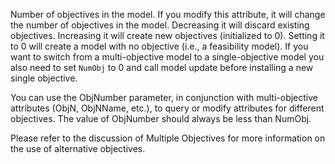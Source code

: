 Number of objectives in the model. If you modify this attribute, it will change the number of objectives in the model.
Decreasing it will discard existing objectives. Increasing it will create new objectives (initialized to 0). Setting it
to 0 will create a model with no objective (i.e., a feasibility model). If you want to switch from a multi-objective
model to a single-objective model you also need to set `NumObj` to 0 and call model update before installing a new
single objective.

You can use the ObjNumber parameter, in conjunction with multi-objective attributes (ObjN, ObjNName, etc.), to query or
modify attributes for different objectives. The value of ObjNumber should always be less than NumObj.

Please refer to the discussion of Multiple Objectives for more information on the use of alternative objectives.